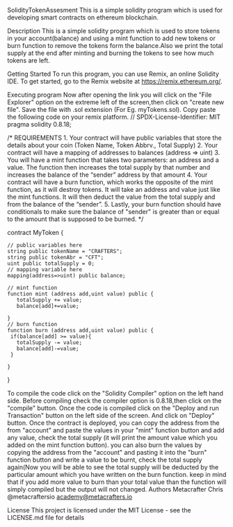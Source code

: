 SolidityTokenAssesment
This is a simple solidity program which is used for developing smart contracts on ethereum blockchain.

Description
This is a simple solidity program which is used to store tokens in your account(balance) and using a mint function to add new tokens or burn function to remove the tokens form the balance.Also we print the total supply at the end after minting and burning the tokens to see how much tokens are left.

Getting Started
To run this program, you can use Remix, an online Solidity IDE. To get started, go to the Remix website at https://remix.ethereum.org/.

Executing program
Now after opening the link you will click on the "File Explorer" option on the extreme left of the screen,then click on "create new file".
Save the file with .sol extension (For Eg. myTokens.sol).
Copy paste the following code on your remix platform.
// SPDX-License-Identifier: MIT
pragma solidity 0.8.18;

/*
       REQUIREMENTS
    1. Your contract will have public variables that store the details about your coin (Token Name, Token Abbrv., Total Supply)
    2. Your contract will have a mapping of addresses to balances (address => uint)
    3. You will have a mint function that takes two parameters: an address and a value. 
       The function then increases the total supply by that number and increases the balance 
       of the “sender” address by that amount
    4. Your contract will have a burn function, which works the opposite of the mint function, as it will destroy tokens. 
       It will take an address and value just like the mint functions. It will then deduct the value from the total supply 
       and from the balance of the “sender”.
    5. Lastly, your burn function should have conditionals to make sure the balance of "sender" is greater than or equal 
       to the amount that is supposed to be burned.
*/

contract MyToken {

    // public variables here
    string public tokenName = "CRAFTERS";
    string public tokenAbr = "CFT";
    uint public totalSupply = 0;
    // mapping variable here
    mapping(address=>uint) public balance;

    // mint function
    function mint (address add,uint value) public {
       totalSupply += value;
       balance[add]+=value;

    }
    // burn function
    function burn (address add,uint value) public {
     if(balance[add] >= value){
       totalSupply -= value;
       balance[add]-=value;
     }

    }
}

To compile the code click on the "Solidity Compiler" option on the left hand side. Before compiling check the compiler option is 0.8.18,then click on the "compile" button.
Once the code is compiled click on the "Deploy and run Transaction" button on the left side of the screen. And click on "Deploy" button.
Once the contract is deployed, you can copy the address from the from "account" and paste the values in your "mint" function button and add any value, check the total supply (it will print the amount value which you added on the mint function button).
you can also burn the values by copying the address from the "account" and pasting it into the "burn" function button and write a value to be burnt, check the total supply again(Now you will be able to see the total supply will be deducted by the particular amount which you have written on the burn function.
keep in mind that if you add more value to burn than your total value than the function will simply compiled but the output will not changed.
Authors
Metacrafter Chris @metacraftersio academy@metacrafters.io

License
This project is licensed under the MIT License - see the LICENSE.md file for details
